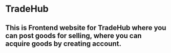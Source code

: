 # TradeHub

## This is Frontend website for TradeHub where you can post goods for selling, where you can acquire goods by creating account.